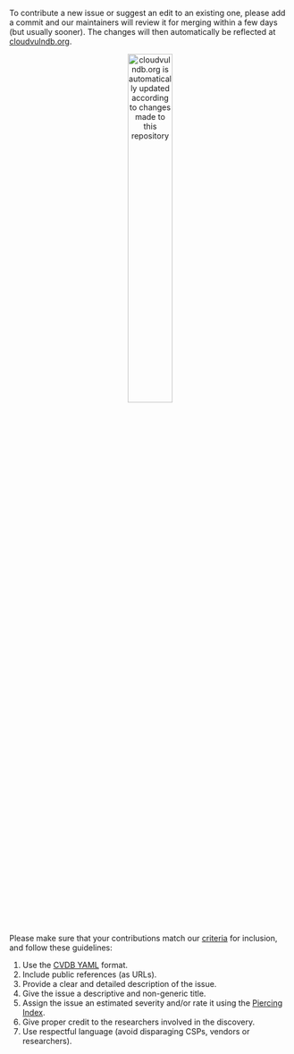 To contribute a new issue or suggest an edit to an existing one, please add a commit and our maintainers will review it for merging within a few days (but usually sooner). The changes will then automatically be reflected at [cloudvulndb.org](https://cloudvulndb.org/).
<p align="center"><img width="40%" align="center" src="https://github.com/wiz-sec/open-cvdb/blob/main/webscheme.png" alt="cloudvulndb.org is automatically updated according to changes made to this repository" class="center"></p>

Please make sure that your contributions match our [criteria](http://cloudvulndb.org/about) for inclusion, and follow these guidelines:
1.  Use the [CVDB YAML](https://github.com/wiz-sec/open-cvdb/blob/main/pages/sample.yaml) format. 
2.	Include public references (as URLs).
3.	Provide a clear and detailed description of the issue.
4.	Give the issue a descriptive and non-generic title.
5.	Assign the issue an estimated severity and/or rate it using the [Piercing Index](https://github.com/piercing-index/cloud-vulnerabilities).
6.	Give proper credit to the researchers involved in the discovery.
7.	Use respectful language (avoid disparaging CSPs, vendors or researchers).
